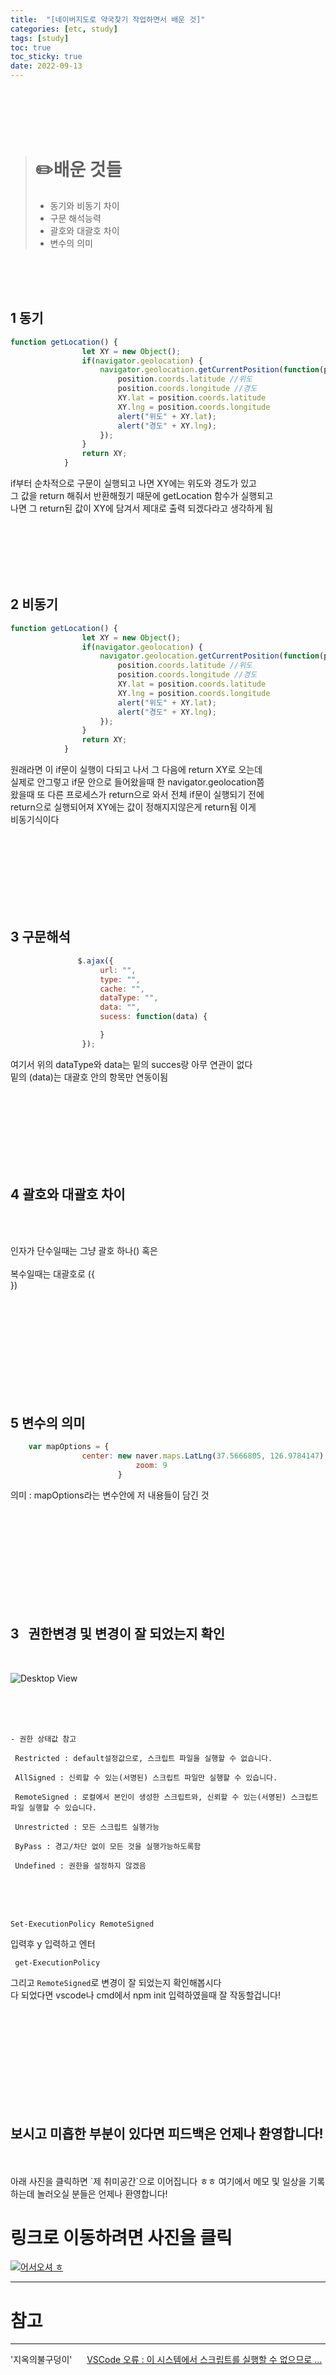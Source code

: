 ```yaml
---
title:  "[네이버지도로 약국찾기 작업하면서 배운 것]"
categories: [etc, study] 
tags: [study]
toc: true
toc_sticky: true
date: 2022-09-13
---
```


<br>
<br>
<br>
<br>

> # ✏️배운 것들 &nbsp;
> * 동기와 비동기 차이
> * 구문 해석능력
> * 괄호와 대괄호 차이
> * 변수의 의미

<br>
<br>
<br>

## 1 동기

```javascript
function getLocation() {
                let XY = new Object();
                if(navigator.geolocation) {
                    navigator.geolocation.getCurrentPosition(function(position){
                        position.coords.latitude //위도
                        position.coords.longitude //경도
                        XY.lat = position.coords.latitude
                        XY.lng = position.coords.longitude
                        alert("위도" + XY.lat);
                        alert("경도" + XY.lng);
                    });  
                }
                return XY;     
            }
```
if부터 순차적으로 구문이 실행되고 나면 XY에는 위도와 경도가 있고\
그 값을 return 해줘서 반환해줬기 때문에 getLocation 함수가 실행되고\
나면 그 return된 값이 XY에 담겨서 제대로 출력 되겠다라고 생각하게 됨

<br>
<br>
<br>
<br>
<br>

## 2 비동기

```javascript
function getLocation() {
                let XY = new Object();
                if(navigator.geolocation) {
                    navigator.geolocation.getCurrentPosition(function(position){
                        position.coords.latitude //위도
                        position.coords.longitude //경도
                        XY.lat = position.coords.latitude
                        XY.lng = position.coords.longitude
                        alert("위도" + XY.lat);
                        alert("경도" + XY.lng);
                    });  
                }
                return XY;     
            }
```
원래라면 이 if문이 실행이 다되고 나서 그 다음에 return XY로 오는데\
실제로 안그렇고 if문 안으로 들어왔을때 한 navigator.geolocation쯤\
왔을때 또 다른 프로세스가 return으로 와서 전체 if문이 실행되기 전에\
return으로 실행되어져 XY에는 값이 정해지지않은게 return됨 이게\
비동기식이다 

<br>
<br>
<br>
<br>
<br>
<br>
<br>

## 3 구문해석

```javascript
               $.ajax({
                    url: "",
                    type: "",
                    cache: "",
                    dataType: "",
                    data: "",
                    sucess: function(data) {

                    }
                });
```
여기서 위의 dataType와 data는 밑의 succes랑 아무 연관이 없다\
밑의 (data)는 대괄호 안의 항목만 연동이됨


<br>
<br>
<br>
<br>
<br>
<br>
<br>

## 4 괄호와 대괄호 차이

<br>
<br>

인자가 단수일때는 그냥 괄호 하나()  혹은 \
\
복수일때는 대괄호로 ({\
})


<br>
<br>
<br>
<br>
<br>
<br>
<br>
<br>
<br>

## 5 변수의 의미

```javascript
	var mapOptions = {
           		center: new naver.maps.LatLng(37.5666805, 126.9784147),
                            zoom: 9
                        }
```
의미  :   mapOptions라는 변수안에 저 내용들이 담긴 것

<br>
<br>
<br>
<br>
<br>
<br>
<br>
<br>
<br>

## 3  &nbsp; 권한변경 및 변경이 잘 되었는지 확인

<br>

![Desktop View](/assets/img/error/npm/4.PNG)

<br>
<br>
<br>

```
- 권한 상태값 참고

 Restricted : default설정값으로, 스크립트 파일을 실행할 수 없습니다.

 AllSigned : 신뢰할 수 있는(서명된) 스크립트 파일만 실행할 수 있습니다.

 RemoteSigned : 로컬에서 본인이 생성한 스크립트와, 신뢰할 수 있는(서명된) 스크립트 파일 실행할 수 있습니다.

 Unrestricted : 모든 스크립트 실행가능

 ByPass : 경고/차단 없이 모든 것을 실행가능하도록함

 Undefined : 권한을 설정하지 않겠음
```

<br>
<br>
<br>

```console
Set-ExecutionPolicy RemoteSigned
```
입력후 y 입력하고 엔터 

```console
 get-ExecutionPolicy
 ```
그리고 `RemoteSigned`로 변경이 잘 되었는지 확인해봅시다\
다 되었다면 vscode나 cmd에서 npm init 입력하였을때 잘 작동할겁니다!

<br>
<br>
<br>
<br>
<br>
<br>
<br>
<br>
<br>

## 보시고 미흡한 부분이 있다면 피드백은 언제나 환영합니다!

<br>
<br>
아래 사진을 클릭하면 `제 취미공간`으로 이어집니다 ㅎㅎ 여기에서 메모 및 일상을 기록하는데 놀러오실 분들은 언제나 환영합니다!

<br>

# 링크로 이동하려면 사진을 클릭

[![어서오셔 ㅎ](https://encrypted-tbn0.gstatic.com/images?q=tbn:ANd9GcQk-zPB4TCuWRNJVIF0aWgniDPNJgUTdXmILg&usqp=CAU)](https://discord.com/channels/976352361142452234/976352361142452239)



---
# 참고
---
 '지옥의불구덩이' &nbsp;&nbsp;&nbsp;&nbsp;   [VSCode 오류 : 이 시스템에서 스크립트를 실행할 수 없으므로 ...](https://hellcoding.tistory.com/entry/VSCode-%EC%98%A4%EB%A5%98-%EC%9D%B4-%EC%8B%9C%EC%8A%A4%ED%85%9C%EC%97%90%EC%84%9C-%EC%8A%A4%ED%81%AC%EB%A6%BD%ED%8A%B8%EB%A5%BC-%EC%8B%A4%ED%96%89%ED%95%A0-%EC%88%98-%EC%97%86%EC%9C%BC%EB%AF%80%EB%A1%9C)